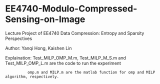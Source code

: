 # EE4740-Modulo-Compressed-Sensing-on-Image
Lecture Project of EE4740 Data Compression: Entropy and Sparsity Perspectives


Author: Yanqi Hong, Kaishen Lin


Explaination: Test_MILP_OMP_M.m, Test_MILP_M_S.m and Test_MILP_OMP_L.m are the code to run the experiment
             
              omp.m and MILP.m are the matlab function for omp and MILP algorithm, respectively.
